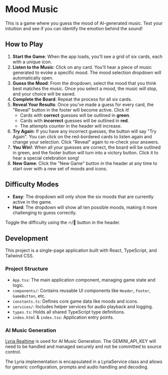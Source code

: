 
# Mood Music

This is a game where you guess the mood of AI-generated music. Test your intuition and see if you can identify the emotion behind the sound!

## How to Play

1.  **Start the Game**: When the app loads, you'll see a grid of six cards, each with a unique icon.
2.  **Listen to the Music**: Click on any card. You'll hear a piece of music generated to evoke a specific mood. The mood selection dropdown will automatically open.
3.  **Guess the Mood**: From the dropdown, select the mood that you think best matches the music. Once you select a mood, the music will stop, and your choice will be saved.
4.  **Complete the Board**: Repeat the process for all six cards.
5.  **Reveal Your Results**: Once you've made a guess for every card, the "Reveal" button in the footer will become active. Click it!
    *   Cards with **correct** guesses will be outlined in **green**.
    *   Cards with **incorrect** guesses will be outlined in **red**.
    *   The attempts counter in the header will increase.
6.  **Try Again**: If you have any incorrect guesses, the button will say "Try Again". You can click on the red-bordered cards to listen again and change your selection. Click "Reveal" again to re-check your answers.
7.  **You Win!**: When all your guesses are correct, the board will be outlined in green, and the footer button will turn into a victory button. Click it to hear a special celebration song!
8.  **New Game**: Click the "New Game" button in the header at any time to start over with a new set of moods and icons.

## Difficulty Modes

-   **Easy**: The dropdown will only show the six moods that are currently active in the game.
-   **Hard**: The dropdown will show all ten possible moods, making it more challenging to guess correctly.

Toggle the difficulty using the 🔥/🍰 button in the header.

## Development

This project is a single-page application built with React, TypeScript, and Tailwind CSS.

### Project Structure

-   `App.tsx`: The main application component, managing game state and logic.
-   `components/`: Contains reusable UI components like `Header`, `Footer`, `GameButton`, etc.
-   `constants.ts`: Defines core game data like moods and icons.
-   `services/`: Includes helper services for audio playback and logging.
-   `types.ts`: Holds all shared TypeScript type definitions.
-   `index.html` & `index.tsx`: Application entry points.

### AI Music Generation
[Lyria Realtime](https://ai.google.dev/gemini-api/docs/music-generation) is used for AI Music Generation. The GEMINI_API_KEY will need to be handled and managed securely and not be committed to source control.

The Lyria implementation is encapsulated in a LyriaService class and allows for generic configuration, prompts and audio handling and decoding. 
